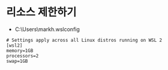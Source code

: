 
# 리소스 제한하기
- C:\Users\markh\.wslconfig
```
# Settings apply across all Linux distros running on WSL 2
[wsl2]
memory=1GB
processors=2
swap=1GB
```
